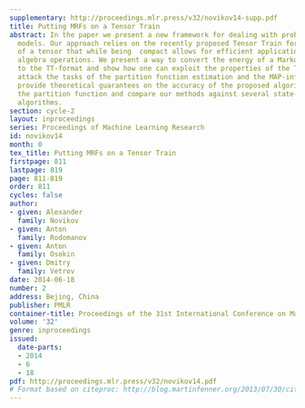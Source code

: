 ```yaml
---
supplementary: http://proceedings.mlr.press/v32/novikov14-supp.pdf
title: Putting MRFs on a Tensor Train
abstract: In the paper we present a new framework for dealing with probabilistic graphical
  models. Our approach relies on the recently proposed Tensor Train format (TT-format)
  of a tensor that while being  compact allows for efficient application of linear
  algebra operations. We present a way to convert the energy of a Markov random field
  to the TT-format and show how one can exploit the properties of the TT-format to
  attack the tasks of the partition function estimation and the MAP-inference. We
  provide theoretical guarantees on the accuracy of the proposed algorithm for estimating
  the partition function and compare our methods against several state-of-the-art
  algorithms.
section: cycle-2
layout: inproceedings
series: Proceedings of Machine Learning Research
id: novikov14
month: 0
tex_title: Putting MRFs on a Tensor Train
firstpage: 811
lastpage: 819
page: 811-819
order: 811
cycles: false
author:
- given: Alexander
  family: Novikov
- given: Anton
  family: Rodomanov
- given: Anton
  family: Osokin
- given: Dmitry
  family: Vetrov
date: 2014-06-18
number: 2
address: Bejing, China
publisher: PMLR
container-title: Proceedings of the 31st International Conference on Machine Learning
volume: '32'
genre: inproceedings
issued:
  date-parts:
  - 2014
  - 6
  - 18
pdf: http://proceedings.mlr.press/v32/novikov14.pdf
# Format based on citeproc: http://blog.martinfenner.org/2013/07/30/citeproc-yaml-for-bibliographies/
---
```

